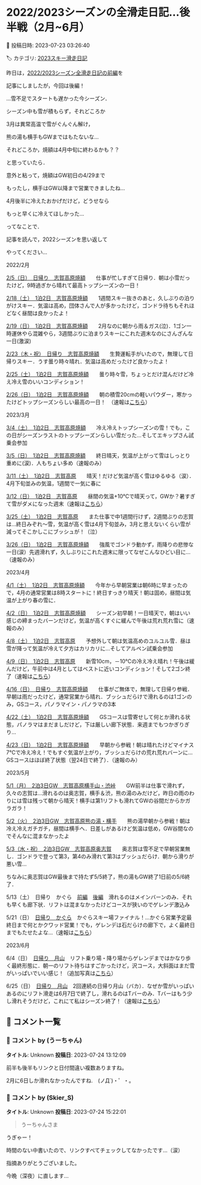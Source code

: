 # 2022/2023シーズンの全滑走日記…後半戦（2月~6月）

📅 投稿日時: 2023-07-23 03:26:40

🏷️ カテゴリ: [2023スキー滑走日記](cd943df30cfcc3d0896469e2ff98720cd.md)

昨日は，[2022/2023シーズン全滑走日記の前編](e8934d51dfe719ec4541b92251b3a6c05.md)を


記事にしましたが，今回は後編！





…雪不足でスタートも遅かった今シーズン．


シーズン中も雪が積もらず，それどころか


3月は異常高温で雪がぐんぐん解け，


熊の湯も横手もGWまではもたないな…


それどころか，焼額は4月中旬に終わるかも？？


と思っていたら．


意外と粘って，焼額はGW初日の4/29まで


もったし，横手はGW以降まで営業できましたね…


4月後半に冷えたおかげだけど，どうせなら


もっと早くに冷えてほしかった…





ってなことで．


記事を読んで，2022シーズンを思い返して


やってください…





2022/2月





[2/5（日）　日帰り　志賀高原焼額](e207f38b31c55134b6c874a80d37b6d99.md)　　仕事が忙しすぎて日帰り．朝は小雪だったけど，9時過ぎから晴れて最高トップシーズンの一日！





[2/18（土）　1泊2日　志賀高原焼額](ec453e1d394b03c94af29ddfdbb93410e.md)　　1週間スキー抜きのあと，久しぶりの泊りがけスキー．気温は高め，団体さんで人が多かったけど，ゴンドラ待ちもそれほどなく昼間は良かったよ！


[2/19（日）　1泊2日　志賀高原焼額](ef6a90307a844f7822e74153e866bdbf1.md)　　2月なのに朝から雨＆ガス(泣)．1ゴン一時運休やら混雑やら，3週間ぶりに泊まりスキーにこれた週末なのにさんざんな一日(激涙)





[2/23（木・祝）　日帰り　志賀高原焼額](ea0f3f6e932eb09e91bf18a2b5473ddf4.md)　　生贄運転手がいたので，無理して日帰りスキー．うす曇り時々晴れ．気温は高めだったけど良かったよ！





[2/25（土）　1泊2日　志賀高原焼額](e5cc74ffccbff053ee1a9544a46c44f7f.md)　　曇り時々雪，ちょっとだけ混んだけど冷え冷え雪のいいコンディション！


[2/26（日）　1泊2日　志賀高原焼額](ea0e9d2ff4c29a066016abdc0a6c9119e.md)　　朝の積雪20cmの軽いパウダー，寒かったけどトップシーズンらしい最高の一日！　（速報は[こちら](e85ccf20f8efe3d2e2e0de1a71b21e51b.md)）





2023/3月





[3/4（土）　1泊2日　志賀高原焼額](e84acb579e5ff4ad27d7d08131f62f38a.md)　　冷え冷えトップシーズンの雪！でも，この日がシーズンラストのトップシーズンらしい雪だった…そしてエキップさん試乗会参加


[3/5（日）　1泊2日　志賀高原焼額](ec2d941e4940750c8bafbbb070d76fec1.md)　　終日晴天，気温が上がって雪はしっとり重めに(涙)．人もちょい多め（速報のみ）





[3/11（土）　1泊2日　志賀高原](ed6e275578f3c197f2873e5fcf782d6b0.md)　　晴天！だけど気温が高く雪はゆるゆる（涙）．4月下旬並みの気温，1週間で一気に春に


[3/12（日）　1泊2日　志賀高原](ecb77dc406846b19d9b4026e7a49e5cd4.md)　　昼間の気温+10℃で晴天って，GWか？暑すぎて雪がダメになった週末（速報は[こちら](eb7f02c508a85ee14fc5b4b4e1eb38548.md)）





[3/25（土）　1泊2日　志賀高原](eb23cc5e8efed560d17742963666802d2.md)　　また仕事で中1週間行けず，2週間ぶりの志賀は…終日みぞれ～雪，気温が高く雪は4月下旬並み，3月と思えないくらい雪が減ってそこかしこにブッシュが！（泣）


[3/26（日）　1泊2日　志賀高原焼額](eb8ae651298520890109e918210d7f442.md)　　強風でゴンドラ動かず，雨降りの悲惨な一日(涙）先週滑れず，久しぶりにこれた週末に限ってなぜこんなひどい目に…（速報のみ）











2023/4月





[4/1（土）　1泊2日　志賀高原焼額](e2831e0629e2412f2089e01eef5bfe96b.md)　　今年から早朝営業は朝6時に早まったので，4月の通常営業は8時スタートに！終日すっきり晴天！朝は固め，昼間は気温が上がり春の雪に．


[4/2（日）　1泊2日　志賀高原焼額](e2db644165406df549bf066feb0a02836.md)　　シーズン初早朝！一日晴天で，朝はいい感じの締まったバーンだけど，気温が高くすぐに緩んで午後は荒れ荒れ雪に（速報のみ）





[4/8（土）　1泊2日　志賀高原](e9e058cbb1ef910bb7b877d1bc7880aeb.md)　　予想外して朝は気温高めのユルユル雪．昼は雪が降って気温が冷えて夕方はカリカリに…そしてアルペン試乗会参加


[4/9（日）　1泊2日　志賀高原](e498a3dea5b2bbeb4ad397aaac1dee381.md)　　新雪10cm，－10℃の冷え冷え晴れ！午後は緩んだけど，午前中は4月としてはベストに近いコンディション！そして2ゴン終了（速報は[こちら](ec974584cab019e31370ab94a4e1f6568.md)）





[4/16（日）　日帰り　志賀高原焼額](eda272c974e2cbb93f33a090185654048.md)　　仕事がご無体で，無理して日帰り参戦．早朝は雨だったけど，通常営業から晴れ．ブッシュだらけで滑れるのは1ゴンのみ，GSコース，パノラマイン・パノラマの3本





[4/22（土）　1泊2日　志賀高原焼額](e11b01fafeed491fd27046e3c3181e2cd.md)　　GSコースは雪寄せして何とか滑れる状態，パノラマはまだましだけど，下は厳しい廊下状態．来週までもつかぎりぎり…


[4/23（日）　1泊2日　志賀高原焼額](e21495288fde1897984ede2c08339cdf0.md)　　早朝から参戦！朝は晴れたけどマイナス7℃で冷え冷え！でもすぐ気温が上がり，ブッシュだらけの荒れ荒れバーンに…GSコースはほぼ終了状態（翌24日で終了）．（速報のみ）





2023/5月





[5/1（月）　2泊3日GW　志賀高原横手山・渋峠](e0e6f8ceddc2175fee2f726d7fc2ad84f.md)　　GW前半は仕事で滑れず，久々の志賀は…滑れるのは奥志賀，横手＆渋，熊の湯のみだけど，昨日の雨のわりには雪は残って朝から晴天！横手は第1リフトも滑れてGWの谷間だからかガラガラ！


[5/2（火）　2泊3日GW　志賀高原熊の湯・横手](ef427b560625f2408ff589c21cf949941.md)　　熊の湯早朝から参戦！朝は冷え冷えガチガチ，昼間は横手へ．日差しがあるけど気温は低め，GW谷間なのでそんなに混まなかったよ


[5/3（水・祝）　2泊3日GW　志賀高原奥志賀](e9ce6a5a4e8a7423cc959afda10f89c7d.md)　　奥志賀は雪不足で早朝営業無し．ゴンドラで登って第3，第4のみ滑れて第3はブッシュだらけ．朝から滑りが悪い雪…


ちなみに奥志賀はGW最後まで持たず5/5終了，熊の湯もGW終了1日前の5/6終了．





5/13（土）　日帰り　かぐら　[前編](ec204da6dadecb155ebdbed0ea8ca9b75.md)　[後編](ef77f15ae5537efdcb9b770e3eacac878.md)　滑れるのはメインバーンのみ．それも早くも廊下状．リフトは混まなかったけどコースが狭いのでゲレンデ激込み





5/21（日）　[日帰り　かぐら](edaf13474a45a9af96d275bfb7af5bc5d.md)　かぐらスキー場ファイナル！…かぐら営業予定最終日まで何とかクワッド営業！でも，ゲレンデは石だらけの廊下で，よく最終日までもたせたよな…（速報は[こちら](e8fdaa96212ed86b7b8cd84f1232d8e4a.md)）





2023/6月





6/4（日）　[日帰り　月山](ea38b5999e2047f2ed38fc6a425b14d03.md)　リフト乗り場・降り場からゲレンデまではかなり歩く最終形態に．朝一のリフト待ちはすごかったけど，沢コース，大斜面はまだ雪がいっぱいでいい感じ！（追加写真は[こちら](eec132a0692d0d44de98e33c6693fc3ea.md)）





6/25（日）　[日帰り　月山](ebde99b704e059498d5f1767373cea0f2.md)　2回連続の日帰り月山（バカ）．なぜか雪がいっぱいあるのにリフト滑走は6月7日で終了し，滑れるのはTバーのみ．Tバーはもう少し滑れそうだけど，これにて私はシーズン終了！（速報は[こちら](e71de3018d9d20e8504925ce1e87c4f22.md)）

## 💬 コメント一覧

### 💬 コメント by (うーちゃん)
**タイトル**: Unknown
**投稿日**: 2023-07-24 13:12:09

前半も後半もリンクと日付間違い複数ありますね。

2月に6日しか滑れなかったんですね.　(ノД`)・゜・。

### 💬 コメント by (Skier_S)
**タイトル**: Unknown
**投稿日**: 2023-07-24 15:22:01

>うーちゃんさま



うぎゃー！

時間のない中書いたので、リンクすべてチェックしてなかったです…（涙）

指摘ありがとうございました。

今晩（深夜）に直します…

